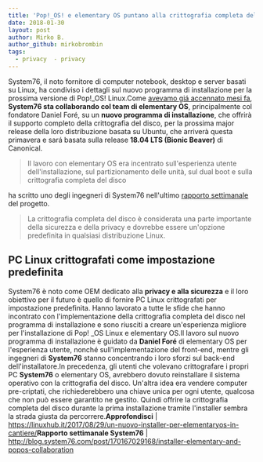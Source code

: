 ```yaml
---
title: 'Pop!_OS! e elementary OS puntano alla crittografia completa del disco'
date: 2018-01-30
layout: post
author: Mirko B.
author_github: mirkobrombin
tags:
  - privacy  - privacy
---
```

System76, il noto fornitore di computer notebook, desktop e server basati su Linux, ha condiviso i dettagli sul nuovo programma di installazione per la prossima versione di Pop!_OS! Linux.Come <a href="https://linuxhub.it/2017/08/29/un-nuovo-installer-per-elementaryos-in-cantiere/">avevamo giá accennato mesi fa</a>, <strong>System76 sta collaborando col team di elementary OS</strong>, principalmente col fondatore Daniel Foré, su un <strong>nuovo programma di installazione</strong>, che offrirà il supporto completo della crittografia del disco, per la prossima major release della loro distribuzione basata su Ubuntu, che arriverà questa primavera e sará basata sulla release <strong>18.04 LTS (Bionic Beaver)</strong> di Canonical.<blockquote>Il lavoro con elementary OS era incentrato sull'esperienza utente dell'installazione, sul partizionamento delle unità, sul dual boot e sulla crittografia completa del disco</blockquote>ha scritto uno degli ingegneri di System76 nell'ultimo <a href="http://blog.system76.com/post/170167029168/installer-elementary-and-popos-collaboration">rapporto settimanale</a> del progetto.<blockquote>La crittografia completa del disco è considerata una parte importante della sicurezza e della privacy e dovrebbe essere un'opzione predefinita in qualsiasi distribuzione Linux.</blockquote><h2>PC Linux crittografati come impostazione predefinita</h2>System76 è noto come OEM dedicato alla <strong>privacy e alla sicurezza</strong> e il loro obiettivo per il futuro è quello di fornire PC Linux crittografati per impostazione predefinita. Hanno lavorato a tutte le sfide che hanno incontrato con l'implementazione della crittografia completa del disco nel programma di installazione e sono riusciti a creare un'esperienza migliore per l'installazione di Pop! _OS Linux e elementary OS.Il lavoro sul nuovo programma di installazione è guidato da <strong>Daniel Foré</strong> di elementary OS per l'esperienza utente, nonché sull'implementazione del front-end, mentre gli ingegneri di <strong>System76</strong> stanno concentrando i loro sforzi sul back-end dell'installatore.In precedenza, gli utenti che volevano crittografare i propri PC <strong>System76</strong> o elementary OS, avrebbero dovuto reinstallare il sistema operativo con la crittografia del disco. Un'altra idea era vendere computer pre-criptati, che richiederebbero una chiave unica per ogni utente, qualcosa che non può essere garantito ne gestito. Quindi offrire la crittografia completa del disco durante la prima installazione tramite l'installer sembra la strada giusta da percorrere.<strong>Approfondisci</strong> | <a href="https://linuxhub.it/2017/08/29/un-nuovo-installer-per-elementaryos-in-cantiere/">https://linuxhub.it/2017/08/29/un-nuovo-installer-per-elementaryos-in-cantiere/</a><strong>Rapporto settimanale System76</strong> | <a href="http://blog.system76.com/post/170167029168/installer-elementary-and-popos-collaboration">http://blog.system76.com/post/170167029168/installer-elementary-and-popos-collaboration</a>